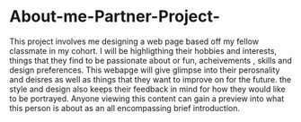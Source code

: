 # About-me-Partner-Project-
This project involves me designing a web page based off my fellow classmate in my cohort.
I will be highligthing their hobbies and interests, things that they find to be passionate about or fun, acheivements , skills and design preferences.
This webapge will give glimpse into their perosnality and deisres as well as things that they want to improve on for the future.
the style and design also keeps their feedback in mind for how they would like to be portrayed.
Anyone viewing this content can gain a preview into what this person is about as an all encompassing brief introduction.
